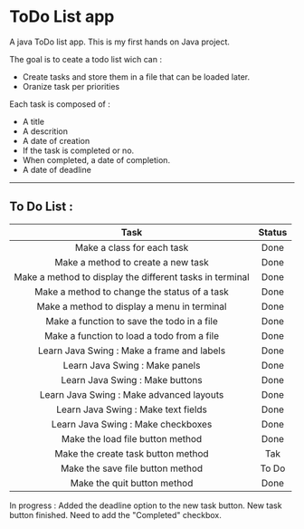 # ToDo List app
A java ToDo list app.
This is my first hands on Java project. 

The goal is to ceate a todo list wich can :
 - Create tasks and store them in a file that can be loaded later.
 - Oranize task per priorities

Each task is composed of :
 - A title
 - A descrition
 - A date of creation
 - If the task is completed or no.
 - When completed, a date of completion.
 - A date of deadline

 ***

 ## To Do List :
 |                         **Task**                         | **Status** |
 |:--------------------------------------------------------:|:----------:|
 |                Make a class for each task                |    Done    |
 |            Make a method to create a new task            |    Done    |
 | Make a method to display the different tasks in terminal |    Done    |
 |       Make a method to change the status of a task       |    Done    |
 |       Make a method to display a menu in terminal        |    Done    |
 |        Make a function to save the todo in a file        |    Done    |
 |        Make a function to load a todo from a file        |    Done    |
 |        Learn Java Swing : Make a frame and labels        |    Done    |
 |              Learn Java Swing : Make panels              |    Done    |
 |             Learn Java Swing : Make buttons              |    Done    |
 |         Learn Java Swing : Make advanced layouts         |    Done    |
 |           Learn Java Swing : Make text fields            |    Done    |
 |            Learn Java Swing : Make checkboxes            |    Done    |
 |             Make the load file button method             |    Done    |
 |            Make the create task button method            |    Tak     |
 |             Make the save file button method             |   To Do    |
 |               Make the quit button method                |    Done    |

In progress : Added the deadline option to the new task button. New task button finished. 
Need to add the "Completed" checkbox.
